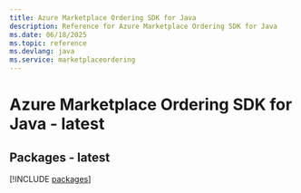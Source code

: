 ```yaml
---
title: Azure Marketplace Ordering SDK for Java
description: Reference for Azure Marketplace Ordering SDK for Java
ms.date: 06/18/2025
ms.topic: reference
ms.devlang: java
ms.service: marketplaceordering
---
```

# Azure Marketplace Ordering SDK for Java - latest
## Packages - latest
[!INCLUDE [packages](marketplace-ordering-index.md)]
